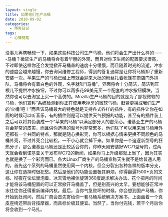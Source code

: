 ```yaml
---
layout: single
title: 如果他们生产马桶
date: 2010-09-02
categories:
  - 博客日记
tags:
  - 心情随笔
---
```


没事儿再瞎畅想一下，如果这些科技公司生产马桶，他们将会生产出什么样的-----马桶？微软生产的马桶将会有着华丽的外观，而且对你卫生间的配置要求很高，不过即使这样你还会发觉掀开马桶盖的速度十分缓慢，而且随着时光的流逝，冲水的速度会越来越慢，你去询问维修工程师，得到的答复通常是让你将马桶卸了重新安装一次。苹果生产的马桶已经上市就会迎来大批的粉丝扎着帐篷在商店门外排队，马桶将会有着白色的外观，名字就叫“i马桶”，界面将会十分简洁，简洁到压根儿不提供冲水按钮，不过你可以再多花99美元买一个配套的冲水按钮模块，当然你也可以去淘宝上买一个高仿的。Mozilla生产马桶的目的就是为了鄙视微软的马桶，他们宣称“系统检测到你正在使用老掉牙的微软马桶，赶紧更换成我们生产的‘火桶’吧！”而且该马桶最大的特色就是支持各式各样的插件，有的插件让你在如厕的时候可以听音乐，有的插件则是可以提供天气预报的功能，甚至有的插件装上之后可以将其伪装成一个“苹果的马桶”以满足部分人的虚荣心。诺基亚生产的马桶将会非常的皮实，而且供你选择的型号也非常繁多，他们除了可以用来当马桶用外还都有一个共同的特点，那就是随心换彩壳，你可以根据心情来更换不同颜色的马桶外壳，不过外壳会比较松，一不小心就会掉下来。如果你是一个追逐新型号的狂热分子，那么诺基亚马桶还是比较适合你的，你昨天刚安装好WC71型号的，过两天就会看到诺基亚关于发布WC72的新闻，如果你马上升级那就上当了，因为其实也就是换了一个彩壳而已。各大Linux厂商生产的马桶宣称天生就不是给普通人用的，首先这个系列的马桶虽然使用同一个内核，但会分裂出各种各样的版本分支，这让你在选择时很犯愁。然后是他们的功能设置极其麻烦，你得翻遍1500+页的文档、彻夜在论坛里泡着、冰天雪地裸体旋转360度跪求解决办法、花个把月的时间才能将该马桶配置的可以正常掀开马桶盖了，但是别高兴的太早，要想能够正常冲水往往你还得重新编译内核。最后，当你气急败坏的时候，你会想到国产马桶，你开始到处询问，然后厂商会首先寄给你一套马桶系统解决方案书，上面画着一个真皮座椅还带后背按摩器，而且标价极其便宜。当然了，当你付完钱，若干个月后你将会收到一个马扎。
